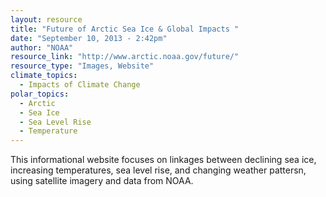 ```yaml
---
layout: resource
title: "Future of Arctic Sea Ice & Global Impacts "
date: "September 10, 2013 - 2:42pm"
author: "NOAA"
resource_link: "http://www.arctic.noaa.gov/future/"
resource_type: "Images, Website"
climate_topics:
  - Impacts of Climate Change
polar_topics:
  - Arctic
  - Sea Ice
  - Sea Level Rise
  - Temperature
---
```


This informational website focuses on linkages between declining sea ice, increasing temperatures, sea level rise, and changing weather pattersn, using satellite imagery and data from NOAA.
